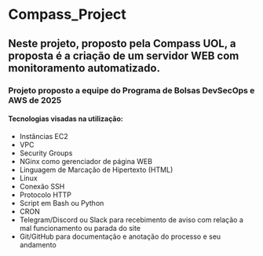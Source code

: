 # Compass_Project
## Neste projeto, proposto pela Compass UOL, a proposta é a criação de um servidor WEB com monitoramento automatizado.
### Projeto proposto a equipe do Programa de Bolsas DevSecOps e AWS de 2025

#### Tecnologias visadas na utilização:
 - Instâncias EC2
 - VPC
 - Security Groups
 - NGinx como gerenciador de página WEB
 - Linguagem de Marcação de Hipertexto (HTML)
 - Linux
 - Conexão SSH
 - Protocolo HTTP
 - Script em Bash ou Python
 - CRON
 - Telegram/Discord ou Slack para recebimento de aviso com
relação a mal funcionamento ou parada do site
 - Git/GitHub para documentação e anotação do processo e seu andamento
